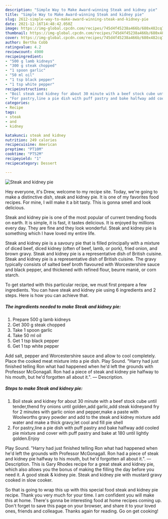 ```yaml
---
description: "Simple Way to Make Award-winning Steak and kidney pie"
title: "Simple Way to Make Award-winning Steak and kidney pie"
slug: 2612-simple-way-to-make-award-winning-steak-and-kidney-pie
date: 2021-12-16T14:48:42.050Z
image: https://img-global.cpcdn.com/recipes/745d4f45238a466b/680x482cq70/steak-and-kidney-pie-recipe-main-photo.jpg
thumbnail: https://img-global.cpcdn.com/recipes/745d4f45238a466b/680x482cq70/steak-and-kidney-pie-recipe-main-photo.jpg
cover: https://img-global.cpcdn.com/recipes/745d4f45238a466b/680x482cq70/steak-and-kidney-pie-recipe-main-photo.jpg
author: Bertha Cobb
ratingvalue: 4.2
reviewcount: 4900
recipeingredient:
- "500 g lamb kidneys"
- "300 g steak chopped"
- "1 spoon garlic"
- "50 ml oil"
- "1 tsp black pepper"
- "1 tsp white pepper"
recipeinstructions:
- "Boil steak and kidney for about 30 minute with a beef stock cube until tender,thend fry onions until golden,add garlic,add steak kidneyand fry for 2 minutes with garlic onion and pepper,make a paste with Woolworths gravy powder and add to the steak and kidney mixture add water and make a thick gravy,let cool and fill pie shell"
- "For pastry,line a pie dish with puff pastry and bake halfway add cooled pie mixture and cover with puff pastry and bake at 180 until lightly golden.Enjoy"
categories:
- Recipe
tags:
- steak
- and
- kidney

katakunci: steak and kidney 
nutrition: 249 calories
recipecuisine: American
preptime: "PT10M"
cooktime: "PT52M"
recipeyield: "1"
recipecategory: Dessert

---
```



![Steak and kidney pie](https://img-global.cpcdn.com/recipes/745d4f45238a466b/680x482cq70/steak-and-kidney-pie-recipe-main-photo.jpg)

Hey everyone, it's Drew, welcome to my recipe site. Today, we're going to make a distinctive dish, steak and kidney pie. It is one of my favorites food recipes. For mine, I will make it a bit tasty. This is gonna smell and look delicious.

Steak and kidney pie is one of the most popular of current trending foods on earth. It is simple, it is fast, it tastes delicious. It is enjoyed by millions every day. They are fine and they look wonderful. Steak and kidney pie is something which I have loved my entire life.

Steak and kidney pie is a savoury pie that is filled principally with a mixture of diced beef, diced kidney (often of beef, lamb, or pork), fried onion, and brown gravy. Steak and kidney pie is a representative dish of British cuisine. Steak and kidney pie is a representative dish of British cuisine. The gravy typically consists of salted beef broth flavoured with Worcestershire sauce and black pepper, and thickened with refined flour, beurre manié, or corn starch.


To get started with this particular recipe, we must first prepare a few ingredients. You can have steak and kidney pie using 6 ingredients and 2 steps. Here is how you can achieve that.

<!--inarticleads1-->

##### The ingredients needed to make Steak and kidney pie:

1. Prepare 500 g lamb kidneys
1. Get 300 g steak chopped
1. Take 1 spoon garlic
1. Take 50 ml oil
1. Get 1 tsp black pepper
1. Get 1 tsp white pepper


Add salt, pepper and Worcestershire sauce and allow to cool completely. Place the cooked meat mixture into a pie dish. Play Sound. "Harry had just finished telling Ron what had happened when he&#39;d left the grounds with Professor McGonagall. Ron had a piece of steak and kidney pie halfway to his mouth, but he&#39;d forgotten all about it.". — Description. 

<!--inarticleads2-->

##### Steps to make Steak and kidney pie:

1. Boil steak and kidney for about 30 minute with a beef stock cube until tender,thend fry onions until golden,add garlic,add steak kidneyand fry for 2 minutes with garlic onion and pepper,make a paste with Woolworths gravy powder and add to the steak and kidney mixture add water and make a thick gravy,let cool and fill pie shell
1. For pastry,line a pie dish with puff pastry and bake halfway add cooled pie mixture and cover with puff pastry and bake at 180 until lightly golden.Enjoy


Play Sound. "Harry had just finished telling Ron what had happened when he&#39;d left the grounds with Professor McGonagall. Ron had a piece of steak and kidney pie halfway to his mouth, but he&#39;d forgotten all about it.". — Description. This is Gary Rhodes recipe for a great steak and kidney pie, which also allows you the bonus of making the filling the day before you need it. A good steak &amp; kidney pie. Steak and kidney pie with mustard gravy cooked in slow cooker. 

So that is going to wrap this up with this special food steak and kidney pie recipe. Thank you very much for your time. I am confident you will make this at home. There's gonna be interesting food at home recipes coming up. Don't forget to save this page on your browser, and share it to your loved ones, friends and colleague. Thanks again for reading. Go on get cooking!

